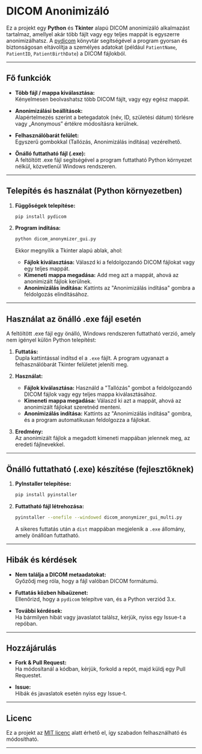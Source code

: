 # DICOM Anonimizáló

Ez a projekt egy **Python** és **Tkinter** alapú DICOM anonimizáló alkalmazást tartalmaz, amellyel akár több fájlt vagy egy teljes mappát is egyszerre anonimizálhatsz. A [pydicom](https://pydicom.github.io/) könyvtár segítségével a program gyorsan és biztonságosan eltávolítja a személyes adatokat (például `PatientName`, `PatientID`, `PatientBirthDate`) a DICOM fájlokból.

---

## Fő funkciók

- **Több fájl / mappa kiválasztása:**  
  Kényelmesen beolvashatsz több DICOM fájlt, vagy egy egész mappát.
  
- **Anonimizálási beállítások:**  
  Alapértelmezés szerint a betegadatok (név, ID, születési dátum) törlésre vagy „Anonymous” értékre módosításra kerülnek.
  
- **Felhasználóbarát felület:**  
  Egyszerű gombokkal (Tallózás, Anonimizálás indítása) vezérelhető.
  
- **Önálló futtatható fájl (.exe):**  
  A feltöltött .exe fájl segítségével a program futtatható Python környezet nélkül, közvetlenül Windows rendszeren.

---

## Telepítés és használat (Python környezetben)

1. **Függőségek telepítése:**

    ```bash
    pip install pydicom
    ```

2. **Program indítása:**

    ```bash
    python dicom_anonymizer_gui.py
    ```

    Ekkor megnyílik a Tkinter alapú ablak, ahol:
    
    - **Fájlok kiválasztása:** Válaszd ki a feldolgozandó DICOM fájlokat vagy egy teljes mappát.
    - **Kimeneti mappa megadása:** Add meg azt a mappát, ahová az anonimizált fájlok kerülnek.
    - **Anonimizálás indítása:** Kattints az "Anonimizálás indítása" gombra a feldolgozás elindításához.

---

## Használat az önálló .exe fájl esetén

A feltöltött .exe fájl egy önálló, Windows rendszeren futtatható verzió, amely nem igényel külön Python telepítést:

1. **Futtatás:**  
   Dupla kattintással indítsd el a `.exe` fájlt. A program ugyanazt a felhasználóbarát Tkinter felületet jeleníti meg.
   
2. **Használat:**  
   - **Fájlok kiválasztása:** Használd a "Tallózás" gombot a feldolgozandó DICOM fájlok vagy egy teljes mappa kiválasztásához.
   - **Kimeneti mappa megadása:** Válaszd ki azt a mappát, ahová az anonimizált fájlokat szeretnéd menteni.
   - **Anonimizálás indítása:** Kattints az "Anonimizálás indítása" gombra, és a program automatikusan feldolgozza a fájlokat.
   
3. **Eredmény:**  
   Az anonimizált fájlok a megadott kimeneti mappában jelennek meg, az eredeti fájlnevekkel.

---

## Önálló futtatható (.exe) készítése (fejlesztőknek)

1. **PyInstaller telepítése:**

    ```bash
    pip install pyinstaller
    ```

2. **Futtatható fájl létrehozása:**

    ```bash
    pyinstaller --onefile --windowed dicom_anonymizer_gui_multi.py
    ```

    A sikeres futtatás után a `dist` mappában megjelenik a `.exe` állomány, amely önállóan futtatható.

---

## Hibák és kérdések

- **Nem találja a DICOM metaadatokat:**  
  Győződj meg róla, hogy a fájl valóban DICOM formátumú.
  
- **Futtatás közben hibaüzenet:**  
  Ellenőrizd, hogy a `pydicom` telepítve van, és a Python verziód 3.x.
  
- **További kérdések:**  
  Ha bármilyen hibát vagy javaslatot találsz, kérjük, nyiss egy Issue-t a repóban.

---

## Hozzájárulás

- **Fork & Pull Request:**  
  Ha módosítanál a kódban, kérjük, forkold a repót, majd küldj egy Pull Requestet.
  
- **Issue:**  
  Hibák és javaslatok esetén nyiss egy Issue-t.

---

## Licenc

Ez a projekt az [MIT licenc](LICENSE) alatt érhető el, így szabadon felhasználható és módosítható.

---


